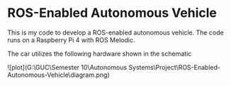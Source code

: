 # ROS-Enabled Autonomous Vehicle
This is my code to develop a ROS-enabled autonomous vehicle. The code runs on a Raspberry Pi 4 with ROS Melodic. 

The car utilizes the following hardware shown in the schematic

![plot](G:\GUC\Semester 10\Autonomous Systems\Project\ROS-Enabled-Autonomous-Vehicle\diagram.png)
